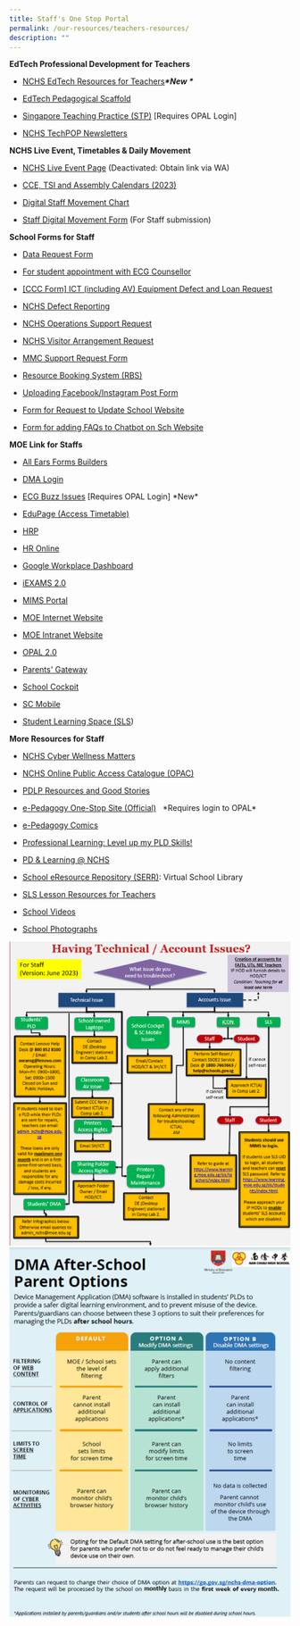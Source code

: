```yaml
---
title: Staff's One Stop Portal
permalink: /our-resources/teachers-resources/
description: ""
---
```

**EdTech Professional Development for Teachers** 
* [NCHS EdTech Resources for Teachers](https://go.gov.sg/nchs-edtech2030)_**\*New \***_<br>

*    [EdTech Pedagogical Scaffold](https://sites.google.com/moe.edu.sg/guide-to-e-pedagogy/edtech-ps)<br>
    
*   [Singapore Teaching Practice (STP)](https://www.google.com/url?q=https%3A%2F%2Fgo.gov.sg%2Fstp&amp;sa=D&amp;sntz=1&amp;usg=AOvVaw0za6S4gXutm8DakRqiDx7w) \[Requires OPAL Login\]

*   [NCHS TechPOP Newsletters](https://sites.google.com/moe.edu.sg/nchs-create-curate-connect/techpop)

**NCHS Live Event, Timetables &amp; Daily Movement**<br>
*   [NCHS Live Event Page](https://www.google.co/url?q=https%3A%2F%2Fgo.gov.sg%2Fnchs-live&amp;sa=D&amp;sntz=1&amp;usg=AOvVaw0l9o1DpgtbcLBQMS7Ow8j6) (Deactivated: Obtain link via WA)
*   [CCE, TSI and Assembly Calendars (2023)](https://docs.google.com/spreadsheets/d/1K8VAgWQIloJckuPnZ2uye5Mz6L3hccOu1efGdzEJd5U/edit?usp=sharing)

    
*   [Digital Staff Movement Chart](https://sites.google.com/moe.edu.sg/nchs-staffmovement/home)

*   [Staff Digital Movement Form](http://www.google.com/url?q=http%3A%2F%2Fgo.gov.sg%2Fonleave&amp;sa=D&amp;sntz=1&amp;usg=AOvVaw1I1Y5PjygOP0tYdmGiL92m) (For Staff submission)
    

**School Forms for Staff**
*   [Data Request Form](https://www.google.com/url?q=https%3A%2F%2Fbit.ly%2F3guGbvO&amp;sa=D&amp;sntz=1&amp;usg=AOvVaw046gkbXUfM1oiSQs9RJnmx)
    
*   [For student appointment with ECG Counsellor](https://www.google.com/url?q=https%3A%2F%2Fmoeecg.appointeze.com%2Fonlinelink%2FPanMiaohua&amp;sa=D&amp;sntz=1&amp;usg=AOvVaw10brvgJQspCmKM7MFwAS6R) 
    
*  [[CCC Form] ICT (including AV) Equipment Defect and Loan Request](https://www.google.com/url?q=https%3A%2F%2Fgo.gov.sg%2Ficthelpccc&amp;sa=D&amp;sntz=1&amp;usg=AOvVaw3YAma3bWkRvpHvgKSwHL44)
    
*  [NCHS Defect Reporting](https://www.google.com/url?q=https%3A%2F%2Fform.gov.sg%2F6279c4d743b1c300128b5088&amp;sa=D&amp;sntz=1&amp;usg=AOvVaw0TlArOOu9EtRHoOk5mWN3T)
    
*   [NCHS Operations Support Request](https://www.google.com/url?q=https%3A%2F%2Fform.gov.sg%2F626a03e613531800145617a7&amp;sa=D&amp;sntz=1&amp;usg=AOvVaw2PEWT1Zr46GWwncgd3fQzK)
    
*   [NCHS Visitor Arrangement Request](https://www.google.com/url?q=https%3A%2F%2Fgo.gov.sg%2Fvisitorarrangementrequest&amp;sa=D&amp;sntz=1&amp;usg=AOvVaw3mOLw7AerhVZRJEOBKfRRU)
    
*   [MMC Support Request Form](https://www.google.com/url?q=https%3A%2F%2Fgo.gov.sg%2Fmmcrequest&amp;sa=D&amp;sntz=1&amp;usg=AOvVaw3eH_wlOXftisNXHw58I6VI)
    
*   [Resource Booking System (RBS)](https://www.google.com/url?q=https%3A%2F%2Frbs.avero-tech.com&amp;sa=D&amp;sntz=1&amp;usg=AOvVaw3DTJqTqrPRWNiNrNRKw4fY)
        
*   [Uploading Facebook/Instagram Post Form](https://www.google.com/url?q=https%3A%2F%2Fgo.gov.sg%2Fnchsfbinsta&amp;sa=D&amp;sntz=1&amp;usg=AOvVaw0JUj167010-eW7Dy47f6Z2)

*   [Form for Request to Update School Website](https://forms.gle/H3hhSAEzzHJHLSVx7) 

* [Form for adding FAQs to Chatbot on Sch Website](https://go.gov.sg/nchs-chatbot )   

**MOE Link for Staffs**<br>
*   [All Ears Forms Builders](https://forms.moe.edu.sg/)
    
*   [DMA Login](https://www.mobileguardian.com/)
    
*   [ECG Buzz Issues](https://go.gov.sg/ecgbuzz) \[Requires OPAL Login\] \*New\*
    
*   [EduPage (Access Timetable)](https://nchs.edupage.org/login/)
    
*   [HRP](https://www.hrp.gov.sg/hrp/#/)
    
*   [HR Online](http://intranet.moe.gov.sg/hronline/Pages/Home.aspx)
    
*   [Google Workplace Dashboard](https://workspace.google.com/dashboard)&nbsp;
    
*   [iEXAMS 2.0](http://iexams.seab.gov.sg/sso/login)
    
*   [MIMS Portal](https://idp.mims.moe.gov.sg/nidp/saml2/sso)
    
*   [MOE Internet Website](https://www.moe.gov.sg/)
    
*   [MOE Intranet Website](https://intranet.moe.gov.sg/Pages/Home.aspx)
    
*   [OPAL 2.0](https://www.opal2.moe.edu.sg/)
    
*   [Parents' Gateway](https://pg.moe.edu.sg/)
    
*   [School Cockpit](https://schoolcockpit.moe.gov.sg/)
    
*   [SC Mobile](https://scmobile.moe.edu.sg/login)
    
*   [Student Learning Space (SLS](https://vle.learning.moe.edu.sg/login))

**More Resources for Staff**<br>
*   [NCHS Cyber Wellness Matters](https://sites.google.com/moe.edu.sg/nchs-create-curate-connect/cyber-wellness)
    
*   [NCHS Online Public Access Catalogue (OPAC)](https://schoolibrary.moe.edu.sg/nanchiauhigh/cgi-bin/spydus.exe/MSGTRN/WPAC/HOME)&nbsp;
    
    
*   [PDLP Resources and Good Stories](https://sites.google.com/moe.edu.sg/personaliseddigitallearningpro/home)
    
*   [e-Pedagogy One-Stop Site (Official)](https://go.gov.sg/eped-onestop) &nbsp; \*Requires login to OPAL\* 
    
*   [e-Pedagogy Comics](https://go.gov.sg/eped-comics) 
    
*   [Professional Learning: Level up my PLD Skills!](https://sites.google.com/moe.edu.sg/nchs-create-curate-connect/pld-matters/level-up-my-pld-skills)

*   [PD &amp; Learning @ NCHS](https://sites.google.com/moe.edu.sg/growandglowatnc/home?authuser=0)
    
*   [School eResource Repository (SERR)](https://schoolibrary.moe.edu.sg/eresourcessec/cgi-bin/spydus.exe/MSGTRN/WPAC/HOME): Virtual School Library
    
*   [SLS Lesson Resources for Teachers](https://sites.google.com/moe.edu.sg/nchs-pdlp-site-for-teachers/repository-of-sls-lessons)

*   [School Videos](https://drive.google.com/drive/folders/0B0NLoi7jhnNmcnZwdENPcU40TXM?usp=sharing)  

*   [School Photographs](https://drive.google.com/drive/folders/0B0NLoi7jhnNmNWFNV2c2OHdtdVE?usp=sharing)

![](/images/technical%20and%20account%20issues%20chart%20june2023%20staff.png)
![](/images/technical%20and%20account%20issues%20chart2%20june2023.png)